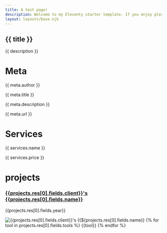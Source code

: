 ```yaml
---
title: A test page!
description: Welcome to my Eleventy starter template. If you enjoy please star the project on Github.
layout: layouts/base.njk
---
```


## {{ title }}

{{ description }}

<div class="meta">
  <h1>Meta</h1>
  <p>{{ meta.author }}</p>
  <p>{{ meta.title }}</p>
  <p>{{ meta.description }}</p>
  <p>{{ meta.url }}</p>
</div>

<div class="services">
  <h1>Services</h1>
  <p>{{ services.name }}</p>
  <p>{{ services.price }}</p>
</div>

<div class="projects">
  <h1>projects</h1>
  <div class="project">
    <div class="heading">
      <a href="{{projects.res[0].fields.website}}"><h3>{{projects.res[0].fields.client}}'s {{projects.res[0].fields.name}}</h3></a>
      <p>{{projects.res[0].fields.year}}</p>
    </div>
    <img  src="{{projects.res[0].fields.media[0].thumbnails.large.url}}" alt="{{projects.res[0].fields.client}}'s {{${projects.res[0].fields.name}}" />
{% for tool in projects.res[0].fields.tools %}
<span class="tool-tag">{{tool}}</span>
{% endfor %}
  </div>
</div>

